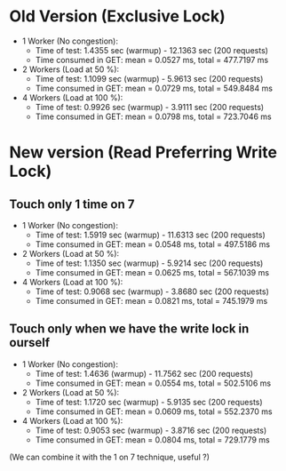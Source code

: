 

# Old Version (Exclusive Lock)

- 1 Worker (No congestion):
    - Time of test: 1.4355 sec (warmup) - 12.1363 sec (200 requests)
    - Time consumed in GET: mean = 0.0527 ms, total = 477.7197 ms
- 2 Workers (Load at 50 %):
    - Time of test: 1.1099 sec (warmup) - 5.9613 sec (200 requests)
    - Time consumed in GET: mean = 0.0729 ms, total = 549.8484 ms
- 4 Workers (Load at 100 %):
    - Time of test: 0.9926 sec (warmup) - 3.9111 sec (200 requests)
    - Time consumed in GET: mean = 0.0798 ms, total = 723.7046 ms

# New version (Read Preferring Write Lock)

## Touch only 1 time on 7

- 1 Worker (No congestion):
    - Time of test: 1.5919 sec (warmup) - 11.6313 sec (200 requests)
    - Time consumed in GET: mean = 0.0548 ms, total = 497.5186 ms
- 2 Workers (Load at 50 %):
    - Time of test: 1.1350 sec (warmup) - 5.9214 sec (200 requests)
    - Time consumed in GET: mean = 0.0625 ms, total = 567.1039 ms
- 4 Workers (Load at 100 %):
    - Time of test: 0.9068 sec (warmup) - 3.8680 sec (200 requests)
    - Time consumed in GET: mean = 0.0821 ms, total = 745.1979 ms

## Touch only when we have the write lock in ourself

- 1 Worker (No congestion):
    - Time of test: 1.4636 (warmup) - 11.7562 sec (200 requests)
    - Time consumed in GET: mean = 0.0554 ms, total = 502.5106 ms
- 2 Workers (Load at 50 %):
    - Time of test: 1.1720 sec (warmup) - 5.9135 sec (200 requests)
    - Time consumed in GET: mean = 0.0609 ms, total = 552.2370 ms
- 4 Workers (Load at 100 %):
    - Time of test: 0.9053 sec (warmup) - 3.8716 sec (200 requests)
    - Time consumed in GET: mean = 0.0804 ms, total = 729.1779 ms

(We can combine it with the 1 on 7 technique, useful ?)


